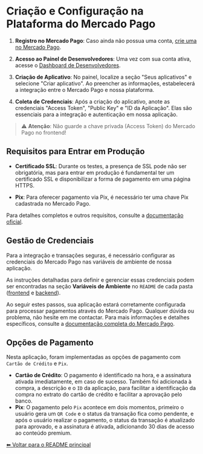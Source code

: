 # Criação e Configuração na Plataforma do Mercado Pago

1. **Registro no Mercado Pago**: Caso ainda não possua uma conta, [crie uma no Mercado Pago](https://www.mercadopago.com.br/).

2. **Acesso ao Painel de Desenvolvedores**: Uma vez com sua conta ativa, acesse o [Dashboard de Desenvolvedores](https://www.mercadopago.com.br/developers).

3. **Criação de Aplicativo**: No painel, localize a seção "Seus aplicativos" e selecione "Criar aplicativo". Ao preencher as informações, estabelecerá a integração entre o Mercado Pago e nossa plataforma.

4. **Coleta de Credenciais**: Após a criação do aplicativo, anote as credenciais "Access Token", "Public Key" e "ID da Aplicação". Elas são essenciais para a integração e autenticação em nossa aplicação.

> ⚠️ **Atenção**: Não guarde a chave privada (Access Token) do Mercado Pago no frontend!

## Requisitos para Entrar em Produção

- **Certificado SSL**: Durante os testes, a presença de SSL pode não ser obrigatória, mas para entrar em produção é fundamental ter um certificado SSL e disponibilizar a forma de pagamento em uma página HTTPS.

- **Pix**: Para oferecer pagamento via Pix, é necessário ter uma chave Pix cadastrada no Mercado Pago.

Para detalhes completos e outros requisitos, consulte a [documentação oficial](https://www.mercadopago.com.br/developers/pt/docs/checkout-api/integration-test/go-to-production-requirements).

## Gestão de Credenciais

Para a integração e transações seguras, é necessário configurar as credenciais do Mercado Pago nas variáveis de ambiente de nossa aplicação.

As instruções detalhadas para definir e gerenciar essas credenciais podem ser encontradas na seção **Variáveis de Ambiente** no `README` de cada pasta ([frontend](frontend/README.md) e [backend](backend/README.md)).

Ao seguir estes passos, sua aplicação estará corretamente configurada para processar pagamentos através do Mercado Pago. Qualquer dúvida ou problema, não hesite em me contactar. Para mais informações e detalhes específicos, consulte a [documentação completa do Mercado Pago](https://www.mercadopago.com.br/developers/pt/guides).

## Opções de Pagamento

Nesta aplicação, foram implementadas as opções de pagamento com `Cartão de Crédito` e `Pix`.

- **Cartão de Crédito**: O pagamento é identificado na hora, e a assinatura ativada imediatamente, em caso de sucesso. Também foi adicionada à compra, a descrição e o `ID` da aplicação, para facilitar a identificação da compra no extrato do cartão de crédito e facilitar a aprovação pelo banco.
- **Pix**: O pagamento pelo `Pix` acontece em dois momentos, primeiro o usuário gera um `QR Code` e o status da transação fica como pendente, e após o usuário realizar o pagamento, o status da transação é atualizado para aprovado, e a assinatura é ativada, adicionando 30 dias de acesso ao conteúdo premium.

[⬅ Voltar para o README principal](./README.md)

